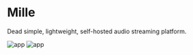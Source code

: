 # Mille

Dead simple, lightweight, self-hosted audio streaming platform.

![app](https://i.ibb.co/CtYXs3d/image.png)
![app](https://i.ibb.co/pXZvpL8/image.png)